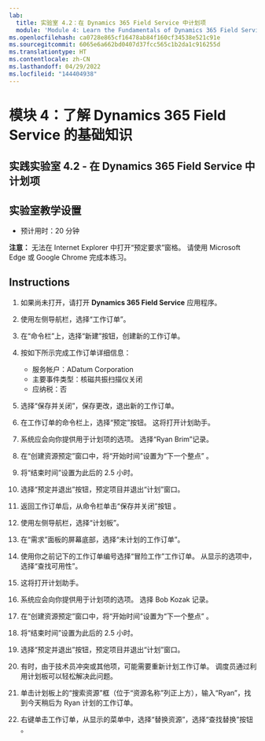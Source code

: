 ```yaml
---
lab:
  title: 实验室 4.2：在 Dynamics 365 Field Service 中计划项
  module: 'Module 4: Learn the Fundamentals of Dynamics 365 Field Service'
ms.openlocfilehash: ca0728e865cf16478ab84f160cf34538e521c91e
ms.sourcegitcommit: 6065e6a662bd0407d37fcc565c1b2da1c916255d
ms.translationtype: HT
ms.contentlocale: zh-CN
ms.lasthandoff: 04/29/2022
ms.locfileid: "144404938"
---
```

<a name="module-4-learn-the-fundamentals-of-dynamics-365-field-service"></a>模块 4：了解 Dynamics 365 Field Service 的基础知识
========================

## <a name="practice-lab-42---schedule-items-in-dynamics-365-field-service"></a>实践实验室 4.2 - 在 Dynamics 365 Field Service 中计划项

## <a name="lab-setup"></a>实验室教学设置

  - 预计用时：20 分钟

  **注意：** 无法在 Internet Explorer 中打开“预定要求”窗格。 请使用 Microsoft Edge 或 Google Chrome 完成本练习。
  
## <a name="instructions"></a>Instructions

1.  如果尚未打开，请打开 **Dynamics 365 Field Service** 应用程序。  

2.  使用左侧导航栏，选择“工作订单”。

3.  在“命令栏”上，选择“新建”按钮，创建新的工作订单。 

4.  按如下所示完成工作订单详细信息：
    - 服务帐户：ADatum Corporation
    - 主要事件类型：核磁共振扫描仪关闭
    - 应纳税：否
    
5.  选择“保存并关闭”，保存更改，退出新的工作订单。

6.  在工作订单的命令栏上，选择“预定”按钮。    这将打开计划助手。  

7.  系统应会向你提供用于计划项的选项。  选择“Ryan Brim”记录。

8.  在“创建资源预定”窗口中，将“开始时间”设置为“下一个整点”  。

9.  将“结束时间”设置为此后的 2.5 小时。  

10. 选择“预定并退出”按钮，预定项目并退出“计划”窗口。  

11. 返回工作订单后，从命令栏单击“保存并关闭”按钮 。  

12. 使用左侧导航栏，选择“计划板”。

13. 在“需求”面板的屏幕底部，选择“未计划的工作订单”。

14. 使用你之前记下的工作订单编号选择“冒险工作”工作订单。 从显示的选项中，选择“查找可用性”。  

15. 这将打开计划助手。  

16. 系统应会向你提供用于计划项的选项。  选择 Bob Kozak 记录。

17. 在“创建资源预定”窗口中，将“开始时间”设置为“下一个整点”  。

18. 将“结束时间”设置为此后的 2.5 小时。
  
19. 选择“预定并退出”按钮，预定项目并退出“计划”窗口。 

20. 有时，由于技术员冲突或其他项，可能需要重新计划工作订单。  调度员通过利用计划板可以轻松解决此问题。  

21. 单击计划板上的“搜索资源”框（位于“资源名称”列正上方），输入“Ryan”，找到今天稍后为 Ryan 计划的工作订单。  

22. 右键单击工作订单，从显示的菜单中，选择“替换资源”，选择“查找替换”按钮 。



